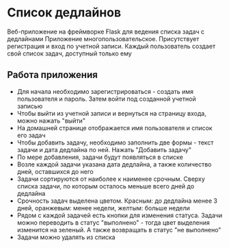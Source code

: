 # Список дедлайнов

Веб-приложение на фреймворке Flask для ведения списка задач с дедлайнами
Приложение многопользовательское. Присутствует регистрация и вход по учетной записи. Каждый пользователь создает свой список задач, доступный только ему

## Работа приложения
- Для начала необходимо зарегистрироваться - создать имя пользователя и пароль. Затем войти под созданной учетной записью
- Чтобы выйти из учетной записи и вернуться на страницу входа, можно нажать "выйти"
- На домашней странице отображается имя пользователя и список его задач
- Чтобы добавить задачу, необходимо заполнить две формы - текст задачи и дата дедлайна по ней. Нажать "Добавить задачу"
- По мере добавления, задачи будут появляться в списке 
- Возле каждой задачи указана дата дедлайна, а также количество дней, оставшихся до него
- Задачи сортируются от наиболее к наименее срочным. Сверху списка задачи, по которым осталось меньше всего дней до дедлайна
- Срочность задач выделена цветом. Красным: до дедлайна менее 3 дней, оранжевым: менее недели, желтым: больше недели
- Рядом с каждой задачей есть кнопки для изменения статуса. Задачи можно переводить в статус "выполнено" - тогда цвет выделения изменится на зеленый. А также возвращать в статус "не выполнено"
- Задачи можно удалять из списка
